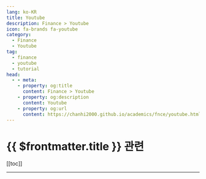 ```yaml
---
lang: ko-KR
title: Youtube
description: Finance > Youtube
icon: fa-brands fa-youtube
category:
  - Finance
  - Youtube
tag:
  - finance
  - youtube
  - tutorial
head:
  - - meta:
    - property: og:title
      content: Finance > Youtube
    - property: og:description
      content: Youtube
    - property: og:url
      content: https://chanhi2000.github.io/academics/fnce/youtube.html
---
```


# {{ $frontmatter.title }} 관련

[[toc]]

---

<MyYouTubeItems jsonName="yu-RealVisionFinance" /><!-- Real Vision -->
<MyYouTubeItems jsonName="yu-머니버디" /><!-- 머니버디 -->
<MyYouTubeItems jsonName="yu-오늘부터회계사" /><!-- 오늘부터 회계사 -->
<MyYouTubeItems jsonName="yu-talentinvestment" /><!-- 달란트투자 -->
<MyYouTubeItems jsonName="yu-TV-lb7cv" /><!-- 창원개미TV -->
<MyYouTubeItems jsonName="yu-회생의고수" /><!-- 회생의고수 김민성변호사 -->
<MyYouTubeItems jsonName="yu-gomhee" /><!-- 박곰희TV -->
<MyYouTubeItems jsonName="yu-2ants397" /><!-- 2Ants -->

<TagLinks />